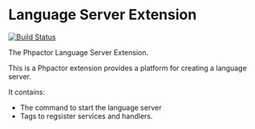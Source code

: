 Language Server Extension
=========================

[![Build Status](https://travis-ci.org/phpactor/language-server-extension.svg?branch=master)](https://travis-ci.org/phpactor/language-server-extension)

The Phpactor Language Server Extension.

This is a Phpactor extension provides a platform for creating a
language server.

It contains:

- The command to start the language server
- Tags to regsister services and handlers.

